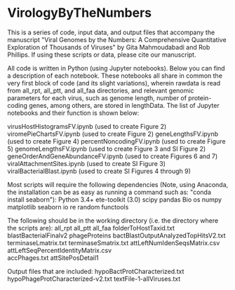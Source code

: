 # VirologyByTheNumbers
This is a series of code, input data, and output files that accompany the manuscript "Viral Genomes by the Numbers: A Comprehensive Quantitative Exploration of Thousands of Viruses" by Gita Mahmoudabadi and Rob Phillips. If using these scripts or data, please cite our manuscript. 

All code is written in Python (using Jupyter notebooks). Below you can find a description of each notebook. These notebooks all share in common the very first block of code (and its slight variations), wherein rawdata is read from all_rpt, all_ptt, and all_faa directories, and relevant genomic parameters for each virus, such as genome length, number of protein-coding genes, among others, are stored in lengthData. The list of Jupyter notebooks and their function is shown below: 

  virusHostHistogramsFV.ipynb  (used to create Figure 2)
  viromePieChartsFV.ipynb  (used to create Figure 2)
  geneLengthsFV.ipynb	 (used to create Figure 4)
  percentNoncodingFV.ipynb (used to create Figure 5)
  genomeLengthsFV.ipynb (used to create Figure 3 and SI Figure 2)
  geneOrderAndGeneAbundanceFV.ipynb (used to create Figures 6 and 7)
  viralAttachmentSites.ipynb (used to create SI Figure 3) 
  viralBacterialBlast.ipynb (used to create SI Figures 4 through 9) 

Most scripts will require the following dependencies (Note, using Anaconda, the installation can be as easy as running a command such as: "conda install seaborn"):
  Python 3.4+
  ete-toolkit (3.0) 
  scipy 
  pandas 
  Bio
  os
  numpy
  matplotlib
  seaborn 
  io
  re
  random
  functools

The following should be in the working directory (i.e. the directory where the scripts are): 
  all_rpt
  all_ptt
  all_faa
  folderToHostTaxid.txt
  blastBacterialFinalv2
  phageProteins
  bactBlastOutputAnalyzedTopHitsV2.txt
  terminaseLmatrix.txt
  terminaseSmatrix.txt
  attLeftNumIdenSeqsMatrix.csv		
  attLeftSeqPercentIdentityMatrix.csv	
  accPhages.txt	
  attSitePosDetail1	

Output files that are included:
  hypoBactProtCharacterized.txt
  hypoPhageProtCharacterized-v2.txt
  textFile-1-allViruses.txt


			
			

		



